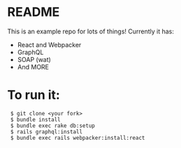 # README

This is an example repo for lots of things! Currently it has:

- React and Webpacker
- GraphQL
- SOAP (wat)
- And MORE

# To run it:
```
 $ git clone <your fork>
 $ bundle install
 $ bundle exec rake db:setup
 $ rails graphql:install
 $ bundle exec rails webpacker:install:react
```
